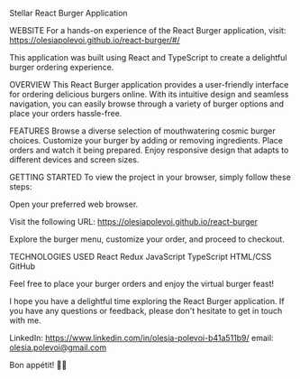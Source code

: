 Stellar React Burger Application

WEBSITE 
For a hands-on experience of the React Burger application, visit: https://olesiapolevoi.github.io/react-burger/#/

This application was built using React and TypeScript to create a delightful burger ordering experience.

OVERVIEW 
This React Burger application provides a user-friendly interface for ordering delicious burgers online. With its intuitive design and seamless navigation, you can easily browse through a variety of burger options and place your orders hassle-free.

FEATURES 
Browse a diverse selection of mouthwatering cosmic burger choices.
Customize your burger by adding or removing ingredients.
Place orders and watch it being prepared.
Enjoy responsive design that adapts to different devices and screen sizes.

GETTING STARTED 
To view the project in your browser, simply follow these steps:

Open your preferred web browser.

Visit the following URL: https://olesiapolevoi.github.io/react-burger

Explore the burger menu, customize your order, and proceed to checkout.

TECHNOLOGIES USED 
React
Redux
JavaScript
TypeScript
HTML/CSS
GitHub

Feel free to place your burger orders and enjoy the virtual burger feast!

I hope you have a delightful time exploring the React Burger application. If you have any questions or feedback, please don't hesitate to get in touch with me.

LinkedIn: https://www.linkedin.com/in/olesia-polevoi-b41a511b9/
email: olesia.polevoi@gmail.com

Bon appétit! 🍔🍟
